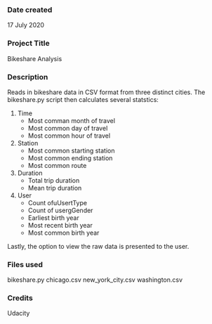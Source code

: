 ### Date created
17 July 2020

### Project Title
Bikeshare Analysis

### Description
Reads in bikeshare data in CSV format from three distinct cities. The bikeshare.py script then calculates several statstics:
1. Time 
    * Most comman month of travel
    * Most common day of travel
    * Most common hour of travel
2. Station 
    * Most common starting station
    * Most common ending station
    * Most common route
3. Duration
    * Total trip duration
    * Mean trip duration
4. User
    * Count ofuUsertType
    * Count of usergGender
    * Earliest birth year
    * Most recent birth year
    * Most common birth year

Lastly, the option to view the raw data is presented to the user.

### Files used
bikeshare.py
chicago.csv
new_york_city.csv
washington.csv

### Credits
Udacity
